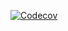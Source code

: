 [![Codecov](https://github.com/jdubar/RoyAppMaui/actions/workflows/codecov.yml/badge.svg)](https://github.com/jdubar/RoyAppMaui/actions/workflows/codecov.yml)
